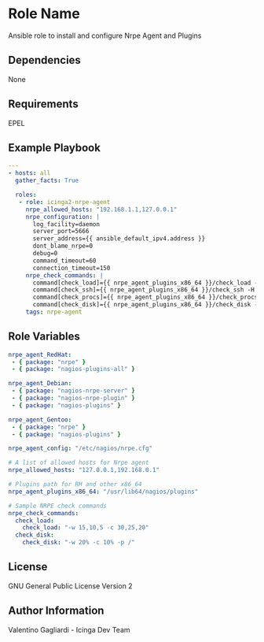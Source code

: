Role Name
========

Ansible role to install and configure Nrpe Agent and Plugins

Dependencies
------------

None

Requirements
------------

EPEL

Example Playbook
-------------------------

```yaml
---
- hosts: all
  gather_facts: True

  roles:
   - role: icinga2-nrpe-agent
     nrpe_allowed_hosts: "192.168.1.1,127.0.0.1"
     nrpe_configuration: |
       log_facility=daemon
       server_port=5666
       server_address={{ ansible_default_ipv4.address }}
       dont_blame_nrpe=0
       debug=0
       command_timeout=60
       connection_timeout=150
     nrpe_check_commands: |
       command[check_load]={{ nrpe_agent_plugins_x86_64 }}/check_load -w 15,10,8 -c 30,25,15
       command[check_ssh]={{ nrpe_agent_plugins_x86_64 }}/check_ssh -H {{ ansible_eth0.ipv4.address }} -p {{ ansible_ssh_port }}
       command[check_procs]={{ nrpe_agent_plugins_x86_64 }}/check_procs -w 300 -c 500
       command[check_disk]={{ nrpe_agent_plugins_x86_64 }}/check_disk -w 15% -c 10% -p / -p /home -p /tmp
     tags: nrpe-agent

```

Role Variables
--------------

```yaml
nrpe_agent_RedHat:
 - { package: "nrpe" }
 - { package: "nagios-plugins-all" }

nrpe_agent_Debian:
 - { package: "nagios-nrpe-server" }
 - { package: "nagios-nrpe-plugin" }
 - { package: "nagios-plugins" }

nrpe_agent_Gentoo:
 - { package: "nrpe" }
 - { package: "nagios-plugins" }

nrpe_agent_config: "/etc/nagios/nrpe.cfg"

# A list of allowed hosts for Nrpe agent
nrpe_allowed_hosts: "127.0.0.1,192.168.0.1"

# Plugins path for RH and other x86_64
nrpe_agent_plugins_x86_64: "/usr/lib64/nagios/plugins"

# Sample NRPE check commands
nrpe_check_commands:
  check_load:
    check_load: "-w 15,10,5 -c 30,25,20"
  check_disk:
    check_disk: "-w 20% -c 10% -p /"
```

License
-------

GNU General Public License Version 2

Author Information
------------------

Valentino Gagliardi - Icinga Dev Team
